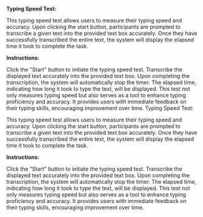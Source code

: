 **Typing Speed Test:**

This typing speed test allows users to measure their typing speed and accuracy. Upon clicking the start button, participants are prompted to transcribe a given text into the provided text box accurately. Once they have successfully transcribed the entire text, the system will display the elapsed time it took to complete the task.

**Instructions:**

Click the "Start" button to initiate the typing speed test.
Transcribe the displayed text accurately into the provided text box.
Upon completing the transcription, the system will automatically stop the timer.
The elapsed time, indicating how long it took to type the text, will be displayed.
This test not only measures typing speed but also serves as a tool to enhance typing proficiency and accuracy. It provides users with immediate feedback on their typing skills, encouraging improvement over time.
Typing Speed Test:

This typing speed test allows users to measure their typing speed and accuracy. Upon clicking the start button, participants are prompted to transcribe a given text into the provided text box accurately. Once they have successfully transcribed the entire text, the system will display the elapsed time it took to complete the task.

**Instructions:**

Click the "Start" button to initiate the typing speed test.
Transcribe the displayed text accurately into the provided text box.
Upon completing the transcription, the system will automatically stop the timer.
The elapsed time, indicating how long it took to type the text, will be displayed.
This test not only measures typing speed but also serves as a tool to enhance typing proficiency and accuracy. It provides users with immediate feedback on their typing skills, encouraging improvement over time.
​
